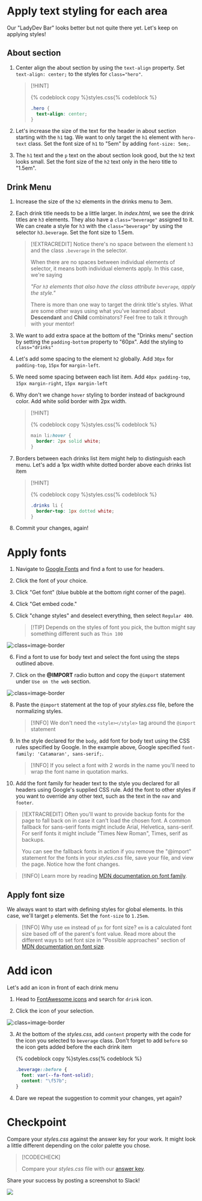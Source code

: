 # Apply text styling for each area

Our "LadyDev Bar" looks better but not quite there yet. Let's keep on applying styles!

## About section

1.  Center align the about section by using the `text-align` property. Set `text-align: center;` to the styles for `class="hero"`.

    > [!HINT]
    >
    > {% codeblock copy %}styles.css{% codeblock %}
    >
    > ```css
    > .hero {
    >   text-align: center;
    > }
    > ```

2.  Let's increase the size of the text for the header in about section starting with the `h1` tag. We want to only target the `h1` element with `hero-text` class. Set the font size of `h1` to "5em" by adding `font-size: 5em;`.

3.  The `h1` text and the `p` text on the about section look good, but the `h2` text looks small. Set the font size of the `h2` text only in the hero title to "1.5em".

## Drink Menu

1. Increase the size of the `h2` elements in the drinks menu to 3em.

2. Each drink title needs to be a little larger. In _index.html_, we see the drink titles are `h3` elements. They also have a `class="beverage"` assigned to it. We can create a style for `h3` with the `class="beverage"` by using the selector `h3.beverage`. Set the font size to 1.5em.

   > [!EXTRACREDIT]
   > Notice there's no space between the element `h3` and the class `.beverage` in the selector.
   >
   > When there are no spaces between individual elements of selector, it means both individual elements apply. In this case, we're saying
   >
   > _"For `h3` elements that also have the class attribute `beverage`, apply the style."_
   >
   > There is more than one way to target the drink title's styles. What are some other ways using what you've learned about **Descendant** and **Child** combinators? Feel free to talk it through with your mentor!

3. We want to add extra space at the bottom of the "Drinks menu" section by setting the `padding-bottom` property to "60px". Add the styling to `class="drinks"`

4. Let's add some spacing to the element `h2` globally. Add `30px` for `padding-top`, `15px` for `margin-left`.

5. We need some spacing between each list item. Add `40px padding-top`, `15px margin-right`, `15px margin-left`

6. Why don't we change `hover` styling to border instead of background color. Add white solid border with 2px width.

   > [!HINT]
   >
   > {% codeblock copy %}styles.css{% codeblock %}
   >
   > ```css
   > main li:hover {
   >   border: 2px solid white;
   > }
   > ```

7. Borders between each drinks list item might help to distinguish each menu. Let's add a 1px width white dotted border above each drinks list item

   > [!HINT]
   >
   > {% codeblock copy %}styles.css{% codeblock %}
   >
   > ```css
   > .drinks li {
   >   border-top: 1px dotted white;
   > }
   > ```

8. Commit your changes, again!

# Apply fonts

1. Navigate to [Google Fonts](https://fonts.google.com/) and find a font to use for headers.

2. Click the font of your choice.

3. Click "Get font" (blue bubble at the bottom right corner of the page).

4. Click "Get embed code."

5. Click "change styles" and deselect everything, then select `Regular 400`.
   > [!TIP] Depends on the styles of font you pick, the button might say something different such as `Thin 100`

![](images/fontSelect.png ":class=image-border")

6. Find a font to use for body text and select the font using the steps outlined above.

7. Click on the **@IMPORT** radio button and copy the `@import` statement under `Use on the web` section.

![](images/importFont.png ":class=image-border")

8. Paste the `@import` statement at the top of your _styles.css_ file, before the normalizing styles.

   > [!INFO] We don't need the `<style></style>` tag around the `@import` statement

9. In the style declared for the `body`, add font for body text using the CSS rules specified by Google. In the example above, Google specified `font-family: 'Catamaran', sans-serif;`.

   > [!INFO]
   > If you select a font with 2 words in the name you'll need to wrap the font name in quotation marks.

10. Add the font family for header text to the style you declared for all headers using Google's supplied CSS rule. Add the font to other styles if you want to override any other text, such as the text in the `nav` and `footer`.

   > [!EXTRACREDIT]
   > Often you'll want to provide backup fonts for the page to fall back on in case it can't load the chosen font. A common fallback for sans-serif fonts might include Arial, Helvetica, sans-serif. For serif fonts it might include "Times New Roman", Times, serif as backups.
   >
   > You can see the fallback fonts in action if you remove the "@import" statement for the fonts in your _styles.css_ file, save your file, and view the page. Notice how the font changes.

   > [!INFO]
   > Learn more by reading [MDN documentation on font family](https://developer.mozilla.org/en-US/docs/Web/CSS/font-family).

## Apply font size

We always want to start with defining styles for global elements. In this case, we'll target `p` elements. Set the `font-size` to `1.25em`.

   > [!INFO]
   > Why use `em` instead of `px` for font size? `em` is a calculated font size based off of the parent's font value. Read more about the different ways to set font size in "Possible approaches" section of [MDN documentation on font size](https://developer.mozilla.org/en-US/docs/Web/CSS/font-size).

# Add icon

Let's add an icon in front of each drink menu

1. Head to [FontAwesome icons](https://fontawesome.com/icons) and search for `drink` icon.

2. Click the icon of your selection.

![](images/icon-select.png ":class=image-border")

3. At the bottom of the _styles.css_, add `content` property with the code for the icon you selected to `beverage` class. Don't forget to add `before` so the icon gets added before the each drink item

   {% codeblock copy %}styles.css{% codeblock %}

   ```css
   .beverage::before {
     font: var(--fa-font-solid);
     content: "\f57b";
   }
   ```
4. Dare we repeat the suggestion to commit your changes, yet again?

# Checkpoint

Compare your _styles.css_ against the answer key for your work. It might look a little different depending on the color palette you chose.

> [!CODECHECK]
>
> Compare your _styles.css_ file with our [answer key](https://github.com/KansasCityWomeninTechnology/CSSCompilerPractice/blob/2023-checkpoint-4/styles.css).

Share your success by posting a screenshot to Slack!

![](./images/thanks-for-my-new-website.jpg)
